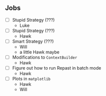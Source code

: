 Jobs
----

- [ ] Stupid Strategy (???)
    + Luke
- [ ] Stupid Strategy (???)
    + Hawk
- [ ] Smart Strategy (???)
    + Will
    + a little Hawk maybe
- [ ] Modifications to `ContextBuilder`
    + Hawk
- [ ] Figure out how to run Repast in batch mode
    + Hawk
- [ ] Plots in `matplotlib`
    + Hawk
    + Will